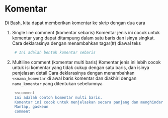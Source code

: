 # Komentar

Di Bash, kita dapat memberikan komentar ke skrip dengan dua cara

1. Single line comment (komentar sebaris)
   Komentar jenis ini cocok untuk komentar yang dapat ditampung dalam satu baris dan isinya singkat.
   Cara deklarasinya dengan menambahkan tagar(#) diawal teks
   ```bash
    # Ini adalah bentuk komentar sebaris
   ```

2. Multiline comment (komentar multi baris)
   Komentar jenis ini lebih cocok untuk isi komentar yang tidak cukup dengan satu baris, dan isinya penjelasan detail
   Cara deklarasinya dengan menambahkan `<<nama_komentar` di awal baris komentar dan diakhiri dengan `nama_komentar` yang ditentukan sebelumnya
   ```bash
    <<comment
    Ini adalah contoh komentar multi baris.
    Komentar ini cocok untuk menjelaskan secara panjang dan menghindari penggunaan komentar sebaris yang berulang.
    Mantap, gaskeun
    comment
   ```
